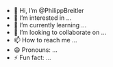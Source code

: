 - 👋 Hi, I’m @PhilippBreitler
- 👀 I’m interested in ...
- 🌱 I’m currently learning ...
- 💞️ I’m looking to collaborate on ...
- 📫 How to reach me ...
- 😄 Pronouns: ...
- ⚡ Fun fact: ...

<!---
PhilippBreitler/PhilippBreitler is a ✨ special ✨ repository because its `README.md` (this file) appears on your GitHub profile.
You can click the Preview link to take a look at your changes.
--->
